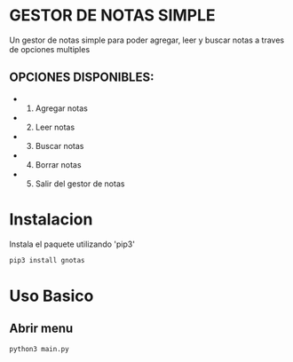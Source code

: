 # GESTOR DE NOTAS SIMPLE

Un gestor de notas simple para poder agregar, leer y buscar notas a traves de opciones multiples

## OPCIONES DISPONIBLES:

- 1. Agregar notas
- 2. Leer notas
- 3. Buscar notas
- 4. Borrar notas
- 5. Salir del gestor de notas

# Instalacion

Instala el paquete utilizando 'pip3'

```python
pip3 install gnotas
```

# Uso Basico

## Abrir menu

```python
python3 main.py
